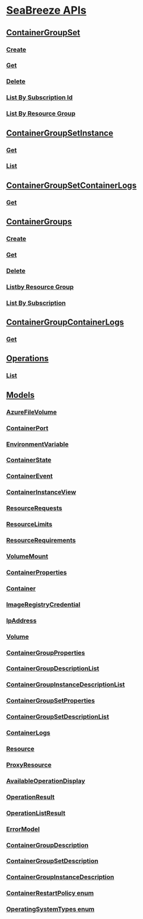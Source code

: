 # [SeaBreeze APIs](seabreeze-index.md)
## [ContainerGroupSet](seabreeze-index-containergroupset.md)
### [Create](seabreeze-api-containergroupset_create.md)
### [Get](seabreeze-api-containergroupset_get.md)
### [Delete](seabreeze-api-containergroupset_delete.md)
### [List By Subscription Id](seabreeze-api-containergroupsets_listbysubscriptionid.md)
### [List By Resource Group](seabreeze-api-containergroupsets_listbyresourcegroup.md)
## [ContainerGroupSetInstance](seabreeze-index-containergroupsetinstance.md)
### [Get](seabreeze-api-containergroupsetinstance_get.md)
### [List](seabreeze-api-containergroupsetinstance_list.md)
## [ContainerGroupSetContainerLogs](seabreeze-index-containergroupsetcontainerlogs.md)
### [Get](seabreeze-api-containergroupsetcontainerlogs_get.md)
## [ContainerGroups](seabreeze-index-containergroups.md)
### [Create](seabreeze-api-containergroups_create.md)
### [Get](seabreeze-api-containergroups_get.md)
### [Delete](seabreeze-api-containergroups_delete.md)
### [Listby Resource Group](seabreeze-api-containergroups_listbyresourcegroup.md)
### [List By Subscription](seabreeze-api-containergroups_listbysubscription.md)
## [ContainerGroupContainerLogs](seabreeze-index-containergroupcontainerlogs.md)
### [Get](seabreeze-api-containergroupscontainerlogs_get.md)
## [Operations](seabreeze-index-operations.md)
### [List](seabreeze-api-operations_list.md)
## [Models](seabreeze-index-models.md)
### [AzureFileVolume](seabreeze-model-azurefilevolume.md)
### [ContainerPort](seabreeze-model-containerport.md)
### [EnvironmentVariable](seabreeze-model-environmentvariable.md)
### [ContainerState](seabreeze-model-containerstate.md)
### [ContainerEvent](seabreeze-model-containerevent.md)
### [ContainerInstanceView](seabreeze-model-containerinstanceview.md)
### [ResourceRequests](seabreeze-model-resourcerequests.md)
### [ResourceLimits](seabreeze-model-resourcelimits.md)
### [ResourceRequirements](seabreeze-model-resourcerequirements.md)
### [VolumeMount](seabreeze-model-volumemount.md)
### [ContainerProperties](seabreeze-model-containerproperties.md)
### [Container](seabreeze-model-container.md)
### [ImageRegistryCredential](seabreeze-model-imageregistrycredential.md)
### [IpAddress](seabreeze-model-ipaddress.md)
### [Volume](seabreeze-model-volume.md)
### [ContainerGroupProperties](seabreeze-model-containergroupproperties.md)
### [ContainerGroupDescriptionList](seabreeze-model-containergroupdescriptionlist.md)
### [ContainerGroupInstanceDescriptionList](seabreeze-model-containergroupinstancedescriptionlist.md)
### [ContainerGroupSetProperties](seabreeze-model-containergroupsetproperties.md)
### [ContainerGroupSetDescriptionList](seabreeze-model-containergroupsetdescriptionlist.md)
### [ContainerLogs](seabreeze-model-containerlogs.md)
### [Resource](seabreeze-model-resource.md)
### [ProxyResource](seabreeze-model-proxyresource.md)
### [AvailableOperationDisplay](seabreeze-model-availableoperationdisplay.md)
### [OperationResult](seabreeze-model-operationresult.md)
### [OperationListResult](seabreeze-model-operationlistresult.md)
### [ErrorModel](seabreeze-model-errormodel.md)
### [ContainerGroupDescription](seabreeze-model-containergroupdescription.md)
### [ContainerGroupSetDescription](seabreeze-model-containergroupsetdescription.md)
### [ContainerGroupInstanceDescription](seabreeze-model-containergroupinstancedescription.md)
### [ContainerRestartPolicy enum](seabreeze-model-containerrestartpolicy.md)
### [OperatingSystemTypes enum](seabreeze-model-operatingsystemtypes.md)


